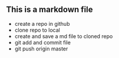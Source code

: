## This is a markdown file

* create a repo in github
* clone repo to local
* create and save a md file to cloned repo
* git add and commit file
* git push origin master
